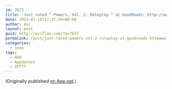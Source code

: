 ```yaml
---
id: 7672
title: 'Just rated “ Powers, Vol. 2: Roleplay ” at GoodReads: http://www.goodreads.com/review/show/669458525 4 stars'
date: 2013-07-16T17:37:29+00:00
author: Avi
layout: post
guid: http://aviflax.com/?p=7672
permalink: /post/just-rated-powers-vol-2-roleplay-at-goodreads-httpwww-goodreads-comreviewshow669458525-4-stars/
categories:
  - none
tags:
  - ADN
  - Appdotnet
  - IFTTT
---
```

(Originally published [on App.net](http://alpha.app.net/aviflax/post/7743323).)